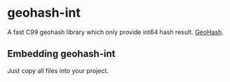 geohash-int
======

A fast C99 geohash library which only provide int64 hash result. 
[GeoHash](http://en.wikipedia.org/wiki/Geohash).

## Embedding geohash-int

Just copy all files  into your project. 




